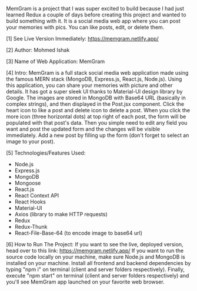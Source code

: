 MemGram is a project that I was super excited to build because I had just learned Redux a couple of days before creating this project and wanted to build something with it.
It is a social media web app where you can post your memories with pics. You can like posts, edit, or delete them.

[1] See Live Version Immediately: https://memgram.netlify.app/

[2] Author: Mohmed Ishak

[3] Name of Web Application: MemGram

[4] Intro: MemGram is a full stack social media web application made using the famous MERN stack (MongoDB, Express.js, React.js, Node.js). Using this application, you can share your memories with picture and other details. It has got a super sleek UI thanks to Material-UI design library by Google. The images are stored in MongoDB with Base64 URL (basically in complex strings), and then displayed in the Post.jsx component. Click the heart icon to like a post and delete icon to delete a post. When you click the more icon (three horizontal dots) at top right of each post, the form will be populated with that post's data. Then you simple need to edit any field you want and post the updated form and the changes will be visible immediately. Add a new post by filling up the form (don't forget to select an image to your post).  

[5] Technologies/Features Used:
* Node.js
* Express.js
* MongoDB
* Mongoose
* React.js
* React Context API
* React Hooks
* Material-UI
* Axios (library to make HTTP requests)
* Redux
* Redux-Thunk
* React-File-Base-64 (to encode image to base64 url)

[6] How to Run The Project: If you want to see the live, deployed version, head over to this link: https://memgram.netlify.app/ If you want to run the source code locally on your machine, make sure Node.js and MongoDB is installed on your machine. Install all frontend and backend dependencies by typing "npm i" on terminal (client and server folders respectively). Finally, execute "npm start" on terminal (client and server folders respectively) and you'll see MemGram app launched on your favorite web browser.

